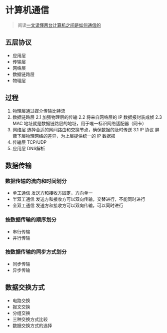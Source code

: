    # 计算机通信

> 阅读[一文读懂两台计算机之间是如何通信的](https://veal98.gitee.io/cs-wiki/#/%E8%AE%A1%E7%AE%97%E6%9C%BA%E5%9F%BA%E7%A1%80/%E8%AE%A1%E7%AE%97%E6%9C%BA%E7%BD%91%E7%BB%9C/1-%E4%B8%80%E6%96%87%E8%AF%BB%E6%87%82%E4%B8%A4%E5%8F%B0%E8%AE%A1%E7%AE%97%E6%9C%BA%E4%B9%8B%E9%97%B4%E6%98%AF%E5%A6%82%E4%BD%95%E9%80%9A%E4%BF%A1%E7%9A%84)


## 五层协议
+ 应用层
+ 传输层
+ 网络层
+ 数据链路层
+ 物理层

## 过程
1. 物理层通过媒介传输比特流
2. 数据链路层 
2.1 加强物理层的传输 
2.2 将来自网络层的 IP 数据报封装成帧
2.3 MAC 地址就是数据链路层的地址，用于唯一标识网络适配器（网卡）
3. 网络层 选择合适的网间路由和交换节点，确保数据的及时传送
3.1 IP 协议 屏蔽下层物理网络的差异，为上层提供统一的 IP 数据报
4. 传输层 TCP/UDP
5. 应用层 DNS解析

## 数据传输
### 数据传输的流向和时间划分
+ 单工通信
发送方和接收方固定，方向单一
+ 半双工通信
发送方和接收方可以双向传输，交替进行，不能同时进行
+ 全双工通信
发送方和接收方可以双向传输，可以同时进行

### 按数据传输的顺序划分
+ 串行传输
+ 并行传输

### 按数据传输的同步方式划分
+ 同步传输
+ 异步传输

## 数据交换方式
+ 电路交换
+ 报文交换
+ 分组交换
+ 三种交换方式比较
+ 数据交换方式的选择

